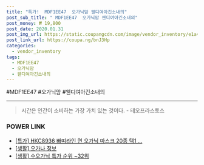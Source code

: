 ```yaml
--- 
title: "특가!  MDF1EE47  오가닉맘 웬디여아긴소내의" 
post_sub_title: " MDF1EE47  오가닉맘 웬디여아긴소내의" 
post_money: ₩ 19,800 
post_date: 2020.01.31 
post_img_url: https://static.coupangcdn.com/image/vendor_inventory/e1a4/74efafd7c709fb3e6ab88dd6bcb8501e1a2e23343bd393caf0231fc541c2.jpg 
post_link_url: https://coupa.ng/bnJ3Hp 
categories: 
  - vendor_inventory 
tags: 
  - MDF1EE47 
  - 오가닉맘 
  - 웬디여아긴소내의 
--- 
```

  #MDF1EE47 #오가닉맘 #웬디여아긴소내의 
<hr> 

> 시간은 인간이 소비하는 가장 가치 있는 것이다. - 테오프라스토스 


### POWER LINK

* <a href="https://blog.naver.com/sakai111/221791020730" target="_blank">[특가] HKC8936 빠띠라인 면 오가닉 마스크 20종 택1 ...</a>
* <a href="https://blog.naver.com/fasyy4321/221764612506" target="_blank"> [생활] 오가나 정보 </a>
* <a href="https://blog.naver.com/sakai111/221783972575" target="_blank"> [생활] 수오가닉 특가 순위 ~32위</a>
